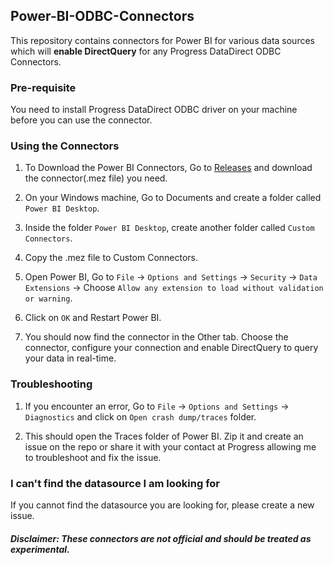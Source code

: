 ## Power-BI-ODBC-Connectors

This repository contains connectors for Power BI for various data sources which will **enable DirectQuery** for any Progress DataDirect ODBC Connectors. 

### Pre-requisite
You need to install Progress DataDirect ODBC driver on your machine before you can use the connector. 

### Using the Connectors

1. To Download the Power BI Connectors, Go to [Releases](https://github.com/saiteja09/Power-BI-ODBC-Connectors/releases) and download the connector(.mez file) you need.  

2. On your Windows machine, Go to Documents and create a folder called `Power BI Desktop`.

3. Inside the folder `Power BI Desktop`, create another folder called `Custom Connectors`.

4. Copy the .mez file to Custom Connectors.

5. Open Power BI, Go to `File` -> `Options and Settings` -> `Security` -> `Data Extensions` -> Choose `Allow any extension to load without validation or warning`.

6. Click on `OK` and Restart Power BI.

7. You should now find the connector in the Other tab. Choose the connector, configure your connection and enable DirectQuery to query your data in real-time. 

### Troubleshooting

1. If you encounter an error, Go to `File` -> `Options and Settings` -> `Diagnostics` and click on `Open crash dump/traces` folder.

2. This should open the Traces folder of Power BI. Zip it and create an issue on the repo or share it with your contact at Progress allowing me to troubleshoot and fix the issue.

### I can't find the datasource I am looking for

If you cannot find the datasource you are looking for, please create a new issue.

##### Disclaimer: These connectors are not official and should be treated as experimental.
